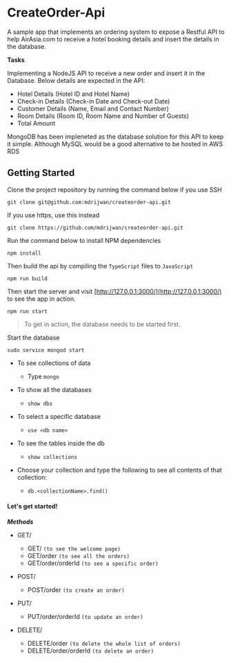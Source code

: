 # CreateOrder-Api
A sample app that implements an ordering system to expose a Restful API to help AirAsia.com to receive a hotel booking details and insert the details in the database.

**Tasks**

Implementing a NodeJS API to receive a new order and insert it in the Database. Below details are expected in the API:

+ Hotel Details (Hotel ID and Hotel Name)
+ Check-in Details (Check-in Date and Check-out Date)
+ Customer Details (Name, Email and Contact Number)
+ Room Details (Room ID, Room Name and Number of Guests)
+ Total Amount

MongoDB has been impleneted as the database solution for this API to keep it simple. Although MySQL would be a good alternative to be hosted in AWS RDS

## Getting Started

Clone the project repository by running the command below if you use SSH

```
git clone git@github.com:mdrijwan/createorder-api.git
```

If you use https, use this instead

```
git clone https://github.com/mdrijwan/createorder-api.git
```

Run the command below to install NPM dependencies

```
npm install
```

Then build the api by compiling the `TypeScript` files to `JavaScript`

```
npm run build
```

Then start the server and visit [http://127.0.0.1:3000/](http://127.0.0.1:3000/) to see the app in action.

```
npm run start
```


>To get in action, the database needs to be started first.

Start the database

```
sudo service mongod start
```

- To see collections of data
  + Type `mongo`

- To show all the databases
  + `show dbs`

- To select a specific database
  + `use <db name>`

- To see the tables inside the db
  + `show collections`

- Choose your collection and type the following to see all contents of that collection:
  + `db.<collectionName>.find()`

#### Let's get started!

***Methods***
- GET/
  + GET/ `(to see the welcome page)`
  + GET/order `(to see all the orders)`
  + GET/order/orderId `(to see a specific order)`
 
- POST/
  + POST/order `(to create an order)`
   
- PUT/
  + PUT/order/orderId `(to update an order)`
  
- DELETE/
  + DELETE/order `(to delete the whole list of orders)`
  + DELETE/order/orderId `(to delete an order)`